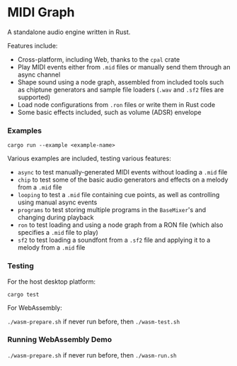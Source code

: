 
# MIDI Graph

A standalone audio engine written in Rust.

Features include:
- Cross-platform, including Web, thanks to the `cpal` crate
- Play MIDI events either from `.mid` files or manually send them through an async channel
- Shape sound using a node graph, assembled from included tools such as chiptune generators
  and sample file loaders (`.wav` and `.sf2` files are supported)
- Load node configurations from `.ron` files or write them in Rust code
- Some basic effects included, such as volume (ADSR) envelope

### Examples

`cargo run --example <example-name>`

Various examples are included, testing various features:
- `async` to test manually-generated MIDI events without loading a `.mid` file
- `chip` to test some of the basic audio generators and effects on a melody from a `.mid` file
- `looping` to test a `.mid` file containing cue points, as well as controlling using manual async events
- `programs` to test storing multiple programs in the `BaseMixer`'s and changing during playback
- `ron` to test loading and using a node graph from a RON file (which also specifies a `.mid` file to play)
- `sf2` to test loading a soundfont from a `.sf2` file and applying it to a melody from a `.mid` file

### Testing

For the host desktop platform:

`cargo test`

For WebAssembly:

`./wasm-prepare.sh` if never run before, then
`./wasm-test.sh`

### Running WebAssembly Demo

`./wasm-prepare.sh` if never run before, then
`./wasm-run.sh`

